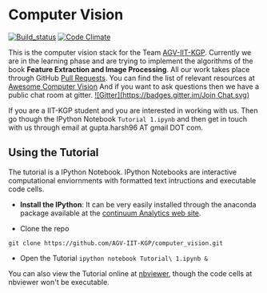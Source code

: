 Computer Vision
===============
[![Build_status](https://travis-ci.org/AGV-IIT-KGP/computer_vision.svg?branch=master)](https://travis-ci.org/AGV-IIT-KGP/computer_vision) [![Code Climate](https://codeclimate.com/github/AGV-IIT-KGP/computer_vision/badges/gpa.svg)](https://codeclimate.com/github/AGV-IIT-KGP/computer_vision)  

This is the computer vision stack for the Team [AGV-IIT-KGP](http://www.agv.iitkgp.ac.in/).
Currently we are in the learning phase and are trying to implement the
algorithms of the book **Feature Extraction and Image Processing**. All our
work takes place through GitHub [Pull Requests](https://github.com/AGV-IIT-KGP/computer_vision/pulls).
You can find the list of relevant resources at [Awesome Computer Vision](https://github.com/AGV-IIT-KGP/awesome-computer-vision)
And if you want to ask questions then we have a public chat room at gitter.
[![Gitter](https://badges.gitter.im/Join Chat.svg)](https://gitter.im/AGV-IIT-KGP/computer_vision?utm_source=badge&utm_medium=badge&utm_campaign=pr-badge&utm_content=badge)

If you are a IIT-KGP student and you are interested in working with us. Then go
though the IPython Notebook `Tutorial 1.ipynb` and then get in touch with us
through email at gupta.harsh96 AT gmail DOT com.

Using the Tutorial
------------------

The tutorial is a IPython Notebook. IPython Notebooks are interactive
computational enviornments with formatted text intructions and executable code
cells.

* **Install the IPython**: It can be very easily installed through the anaconda
  package available at the [continuum Analytics web site](http://continuum.io/downloads).

* Clone the repo

`git clone https://github.com/AGV-IIT-KGP/computer_vision.git`

* Open the Tutorial
`ipython notebook Tutorial\ 1.ipynb &`

You can also view the Tutorial online at [nbviewer](http://nbviewer.ipython.org/github/AGV-IIT-KGP/computer_vision/blob/master/Tutorial%201.ipynb),
though the code cells at nbviewer won't be executable.


